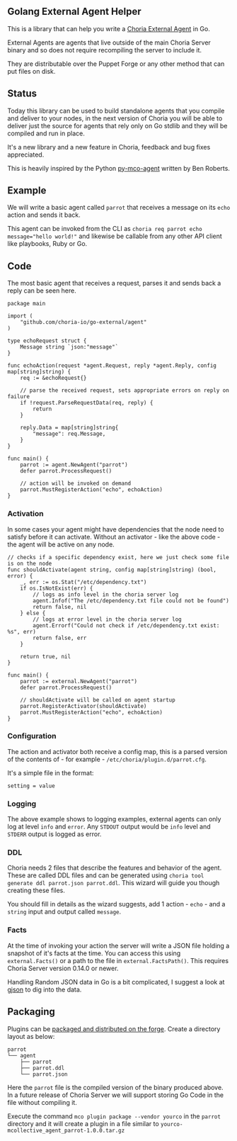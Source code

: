 ## Golang External Agent Helper

This is a library that can help you write a [Choria External Agent](https://choria.io/docs/development/mcorpc/externalagents/) in Go.

External Agents are agents that live outside of the main Choria Server binary and so does not require recompiling the server to include it.

They are distributable over the Puppet Forge or any other method that can put files on disk.

## Status

Today this library can be used to build standalone agents that you compile and deliver to your nodes, in the next version of Choria you will be able to deliver just the source for agents that rely only on Go stdlib and they will be compiled and run in place.

It's a new library and a new feature in Choria, feedback and bug fixes appreciated.

This is heavily inspired by the Python [py-mco-agent](https://github.com/optiz0r/py-mco-agent) written by Ben Roberts.

## Example

We will write a basic agent called `parrot` that receives a message on its `echo` action and sends it back.

This agent can be invoked from the CLI as `choria req parrot echo message="hello world!"` and likewise be callable from any other API client like playbooks, Ruby or Go.

## Code

The most basic agent that receives a request, parses it and sends back a reply can be seen here.

```golang
package main

import (
	"github.com/choria-io/go-external/agent"
)

type echoRequest struct {
	Message string `json:"message"`
}

func echoAction(request *agent.Request, reply *agent.Reply, config map[string]string) {
	req := &echoRequest{}

	// parse the received request, sets appropriate errors on reply on failure
	if !request.ParseRequestData(req, reply) {
		return
	}

	reply.Data = map[string]string{
		"message": req.Message,
	}
}

func main() {
	parrot := agent.NewAgent("parrot")
	defer parrot.ProcessRequest()

	// action will be invoked on demand
	parrot.MustRegisterAction("echo", echoAction)
}
```

### Activation

In some cases your agent might have dependencies that the node need to satisfy before it can activate. Without an activator - like the above code - the agent will be active on any node.

```golang
// checks if a specific dependency exist, here we just check some file is on the node
func shouldActivate(agent string, config map[string]string) (bool, error) {
    _, err := os.Stat("/etc/dependency.txt")
    if os.IsNotExist(err) {
        // logs as info level in the choria server log
        agent.Infof("The /etc/dependency.txt file could not be found")
        return false, nil
    } else {
        // logs at error level in the choria server log
        agent.Errorf("Could not check if /etc/dependency.txt exist: %s", err)
        return false, err
    }

    return true, nil
}

func main() {
	parrot := external.NewAgent("parrot")
	defer parrot.ProcessRequest()

	// shouldActivate will be called on agent startup
	parrot.RegisterActivator(shouldActivate)
	parrot.MustRegisterAction("echo", echoAction)
}
```

### Configuration

The action and activator both receive a config map, this is a parsed version of the contents of - for example - `/etc/choria/plugin.d/parrot.cfg`. 

It's a simple file in the format:

```
setting = value
```

### Logging

The above example shows to logging examples, external agents can only log at level `info` and `error`. Any `STDOUT` output would be `info` level and `STDERR` output is logged as error.

### DDL

Choria needs 2 files that describe the features and behavior of the agent.  These are called DDL files and can be generated using `choria tool generate ddl parrot.json parrot.ddl`.  This wizard will guide you though creating these files.

You should fill in details as the wizard suggests, add 1 action - `echo` - and a `string` input and output called `message`.

### Facts

At the time of invoking your action the server will write a JSON file holding a snapshot of it's facts at the time. You can access this using `external.Facts()` or a path to the file in `external.FactsPath()`. This requires Choria Server version 0.14.0 or newer.

Handling Random JSON data in Go is a bit complicated, I suggest a look at [gjson](https://github.com/tidwall/gjson) to dig into the data.

## Packaging

Plugins can be [packaged and distributed on the forge](https://choria.io/docs/development/mcorpc/packaging/). Create a directory layout as below:

```
parrot
└── agent
    ├── parrot
    ├── parrot.ddl
    └── parrot.json
```

Here the `parrot` file is the compiled version of the binary produced above. In a future release of Choria Server we will support storing Go Code in the file without compiling it.

Execute the command `mco plugin package --vendor yourco` in the `parrot` directory and it will create a plugin in a file similar to `yourco-mcollective_agent_parrot-1.0.0.tar.gz`

